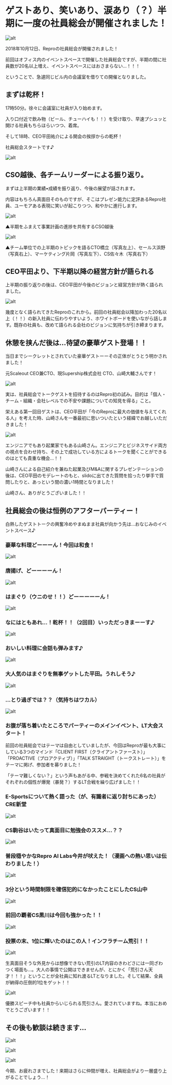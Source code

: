 # ゲストあり、笑いあり、涙あり（？）半期に一度の社員総会が開催されました！

![alt](https://github.com/komoshun/Employer-Branding/blob/master/20181023/%E3%82%B9%E3%82%AF%E3%83%AA%E3%83%BC%E3%83%B3%E3%82%B7%E3%83%A7%E3%83%83%E3%83%88%202019-05-10%2018.08.46.png)

2018年10月12日、Reproの社員総会が開催されました！

前回はオフィス内のイベントスペースで開催した社員総会ですが、半期の間に社員数が20名以上増え、イベントスペースにはおさまらない…！！！

ということで、急遽同じビル内の会議室を借りての開催となりました。

## まずは乾杯！
17時50分。徐々に会議室に社員が入り始めます。

入り口付近で飲み物（ビール、チューハイも！！）を受け取り、早速プシュッと開ける社員もちらほらいつつ、着席。

そして18時、CEO平田祐介による開会の挨拶からの乾杯！

社員総会スタートです♪

![alt](https://github.com/komoshun/Employer-Branding/blob/master/20181023/ff283626-21c0-4686-bb1a-49e368492739%20(1).jpeg)


## CSO越後、各チームリーダーによる振り返り。
まずは上半期の業績•成績を振り返り、今後の展望が話されます。

内容はもちろん真面目そのものですが、そこはプレゼン能力に定評あるRepro社員、ユーモアある表現に笑いが起こりつつ、和やかに進行します。

![alt](https://github.com/komoshun/Employer-Branding/blob/master/20181023/ae285447-c0dc-427d-8b0c-dbf661cf199f%20(1).jpeg)

▲半期をふまえて事業計画の進捗を共有するCSO越後


![alt](https://github.com/komoshun/Employer-Branding/blob/master/20181023/ceab9453-f8a7-4a26-bd48-85f318c1da35%20(2).jpeg)

▲チーム単位での上半期のトピックを語るCTO橋立（写真左上）、セールス浜野（写真右上）、マーケティング片岡（写真左下）、CS佐々木（写真右下）

## CEO平田より、下半期以降の経営方針が語られる
上半期の振り返りの後は、CEO平田が今後のビジョンと経営方針が熱く語られました。

![alt](https://github.com/komoshun/Employer-Branding/blob/master/20181023/956f5b26-3b3c-4d24-bb68-5f1ff4f25c41.jpeg)

幾度となく語られてきたReproのこれから。前回の社員総会以降加わった20名以上（！！）の新入社員に伝わりやすいよう、ホワイトボードを使いながら話します。既存の社員も、改めて語られる会社のビジョンに気持ちが引き締まります。

## 休憩を挟んだ後は…待望の豪華ゲスト登場！！
当日までシークレットとされていた豪華ゲストーーその正体がとうとう明かされました！

元Scaleout CEO兼CTO、現Supership株式会社 CTO、山崎大輔さんです！


![alt](https://github.com/komoshun/Employer-Branding/blob/master/20181023/a28721f2-2d4c-4008-816b-5a10647663da.jpeg)


実は、社員総会でトークゲストを招待するのはRepro初の試み。目的は「個人・チーム・組織・会社レベルでの不安や課題についての知見を得る」こと。

栄えある第一回目ゲストは、CEO平田が「今のReproに最大の価値を与えてくれる人」を考えた時、山崎さんを一番最初に思いついたという経緯でお越しいただきました！

![alt](https://github.com/komoshun/Employer-Branding/blob/master/20181023/939b8077-09ca-4693-a847-b04aa2acd93f.jpeg)

エンジニアでもあり起業家でもある山崎さん。エンジニアとビジネスサイド両方の視点を合わせ持ち、その上で成功している方によるトークを聞くことができるのはとても貴重な機会…！！




山崎さんによる自己紹介を兼ねた起業及びM&Aに関するプレゼンテーションの後は、CEO平田のモデレートのもと、slidoに出てきた質問を拾ったり挙手で質問したりと、あっという間の濃い1時間となりました！

山崎さん、ありがとうございました！！

## 社員総会の後は恒例のアフターパーティー！
白熱したゲストトークの興奮冷めやまぬまま社員が向かう先は…おなじみのイベントスペース♪

### 豪華な料理どーーーん！今回は和食！

![alt](https://github.com/komoshun/Employer-Branding/blob/master/20181023/gyuunniku.jpeg)


### 唐揚げ、どーーーーん！

![alt](https://github.com/komoshun/Employer-Branding/blob/master/20181023/karaage.jpeg)


### はまぐり（ウニのせ！！）どーーーーーん！

![alt](https://github.com/komoshun/Employer-Branding/blob/master/20181023/hamaguri.jpeg)

### なにはともあれ…！乾杯！！（2回目）いっただっきまーーす♪

![alt](https://github.com/komoshun/Employer-Branding/blob/master/20181023/kannpai.jpeg)

### おいしい料理に会話も弾みます♪

![alt](https://github.com/komoshun/Employer-Branding/blob/master/20181023/oisiihiryori.jpeg)

### 大人気のはまぐりを無事ゲットした平田。うれしそう♪

![alt](https://github.com/komoshun/Employer-Branding/blob/master/20181023/hamagurihirata.jpeg)

### …とり過ぎでは？？（気持ちはワカル）

![alt](https://github.com/komoshun/Employer-Branding/blob/master/20181023/torisugi.jpeg)

### お腹が落ち着いたところでパーティーのメインイベント、LT大会スタート！

前回の社員総会ではテーマは自由としていましたが、今回はReproが最も大事にしている3つのマインド「CLIENT FIRST（クライアントファースト）」「PROACTIVE（プロアクティブ）」「TALK STRAIGHT（トークストレート）」をテーマに掲げ、参加者を募りました！

「テーマ難しくない？」という声もあがる中、参戦を決めてくれた6名の社員がそれぞれの個性が爆発（暴発？）するLT合戦を繰り広げました！！

### E-Sportsについて熱く語った（が、有識者に返り討ちにあった）CRE新堂
![alt](https://github.com/komoshun/Employer-Branding/blob/master/20181023/9598c9f4-0bda-4c0e-83cb-5007e9d48be2.jpeg)

### CS駒谷はいたって真面目に勉強会のススメ…？？

![alt](https://github.com/komoshun/Employer-Branding/blob/master/20181023/45266efc-a1f1-4ed6-815c-145412fe173f.jpeg)

### 普段穏やかなRepro AI Labs今井が吠えた！（漫画への熱い思いは伝わりました！）
![alt](https://github.com/komoshun/Employer-Branding/blob/master/20181023/fb0252ce-d9f9-44d0-a058-32f30fde35b2.jpeg)


### 3分という時間制限を確信犯的になかったことにしたCS山中
![alt](https://github.com/komoshun/Employer-Branding/blob/master/20181023/a83b77fc-6c6c-419d-bdd5-d3bd5d82b9d0.jpeg)


### 前回の覇者CS黒川は今回も強かった！！
![alt](https://github.com/komoshun/Employer-Branding/blob/master/20181023/0d32c324-147d-4892-9c47-22099ad8b1b0.jpeg)

### 投票の末、1位に輝いたのはこの人！インフラチーム荒引！！

![alt](https://github.com/komoshun/Employer-Branding/blob/master/20181023/765d7775-643d-4beb-9c0c-defa2c8af19e.jpeg)

生真面目そうな外見からは想像できない荒引のLT内容のきわどさには一同ざわつく場面も…。大人の事情で公開はできませんが、とにかく「荒引さん天才！！！」ということが全社員に知れ渡るLTとなりました。そして結果、全員が納得の圧倒的1位をゲット！！

![alt](https://github.com/komoshun/Employer-Branding/blob/master/20181023/acc95b6f-8a7d-4fd7-bbc1-6efb55a5a374.jpeg)

優勝スピーチ中も社員からいじられる荒引さん。愛されていますね。本当におめでとうございます！！

## その後も歓談は続きます…

![alt](https://github.com/komoshun/Employer-Branding/blob/master/20181023/kanndann1.jpeg)

![alt](https://github.com/komoshun/Employer-Branding/blob/master/20181023/kanndan2.jpeg)

![alt](https://github.com/komoshun/Employer-Branding/blob/master/20181023/kanndan3.jpeg)

今期、お疲れさまでした！来期はさらに仲間が増え、社員総会がより一層盛り上がることでしょう…！

